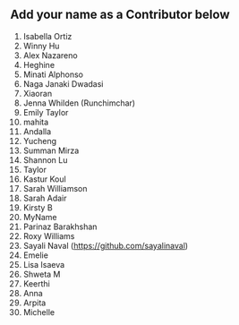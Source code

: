
## Add your name as a Contributor below

1. Isabella Ortiz
1. Winny Hu 
1. Alex Nazareno
1. Heghine
1. Minati Alphonso
1. Naga Janaki Dwadasi
1. Xiaoran
1. Jenna Whilden (Runchimchar)
1. Emily Taylor
1. mahita 
1. Andalla
1. Yucheng
1. Summan Mirza
1. Shannon Lu
1. Taylor
1. Kastur Koul
1. Sarah Williamson
1. Sarah Adair
1. Kirsty B 
1. MyName
1. Parinaz Barakhshan
1. Roxy Williams
1. Sayali Naval (https://github.com/sayalinaval) 
1. Emelie
1. Lisa Isaeva
1. Shweta M
1. Keerthi
1. Anna
1. Arpita
1. Michelle
